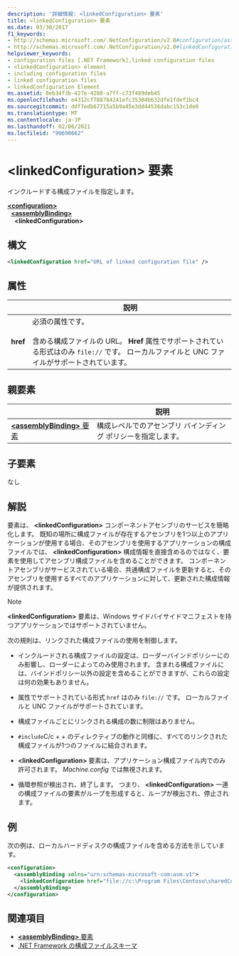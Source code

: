 ```yaml
---
description: '詳細情報: <linkedConfiguration> 要素'
title: <linkedConfiguration> 要素
ms.date: 03/30/2017
f1_keywords:
- http://schemas.microsoft.com/.NetConfiguration/v2.0#configuration/assemblyBinding/linkedConfiguration
- http://schemas.microsoft.com/.NetConfiguration/v2.0#linkedConfiguration
helpviewer_keywords:
- configuration files [.NET Framework],linked configuration files
- <linkedConfiguration> element
- including configuration files
- linked configuration files
- linkedConfiguration Element
ms.assetid: 8eb34f3b-427e-4288-a7ff-c73f489deb45
ms.openlocfilehash: e4312cf788784241efc35304b632dfe1fdef1bc4
ms.sourcegitcommit: ddf7edb67715a5b9a45e3dd44536dabc153c1de0
ms.translationtype: MT
ms.contentlocale: ja-JP
ms.lasthandoff: 02/06/2021
ms.locfileid: "99698662"
---
```

# <a name="linkedconfiguration-element"></a>\<linkedConfiguration> 要素

インクルードする構成ファイルを指定します。

[**\<configuration>**](configuration-element.md)\
&nbsp;&nbsp;[**\<assemblyBinding>**](assemblybinding-element-for-configuration.md)\
&nbsp;&nbsp;&nbsp;&nbsp;**\<linkedConfiguration>**

## <a name="syntax"></a>構文

```xml
<linkedConfiguration href="URL of linked configuration file" />
```

## <a name="attribute"></a>属性

|           | 説明 |
| --------- | ----------- |
| **href**  | 必須の属性です。<br><br>含める構成ファイルの URL。 **Href** 属性でサポートされている形式はのみ `file://` です。 ローカルファイルと UNC ファイルがサポートされています。 |

## <a name="parent-element"></a>親要素

|     | 説明 |
| --- | ----------- |
| [**\<assemblyBinding>** 要素](assemblybinding-element-for-configuration.md) | 構成レベルでのアセンブリ バインディング ポリシーを指定します。 |

## <a name="child-elements"></a>子要素

なし

## <a name="remarks"></a>解説

要素は、 **\<linkedConfiguration>** コンポーネントアセンブリのサービスを簡略化します。 既知の場所に構成ファイルが存在するアセンブリを1つ以上のアプリケーションが使用する場合、そのアセンブリを使用するアプリケーションの構成ファイルでは、 **\<linkedConfiguration>** 構成情報を直接含めるのではなく、要素を使用してアセンブリ構成ファイルを含めることができます。 コンポーネントアセンブリがサービスされている場合、共通構成ファイルを更新すると、そのアセンブリを使用するすべてのアプリケーションに対して、更新された構成情報が提供されます。

> [!NOTE]
> **\<linkedConfiguration>** 要素は、Windows サイドバイサイドマニフェストを持つアプリケーションではサポートされていません。

次の規則は、リンクされた構成ファイルの使用を制御します。

- インクルードされる構成ファイルの設定は、ローダーバインドポリシーにのみ影響し、ローダーによってのみ使用されます。 含まれる構成ファイルには、バインドポリシー以外の設定を含めることができますが、これらの設定は何の効果もありません。

- 属性でサポートされている形式 `href` はのみ `file://` です。 ローカルファイルと UNC ファイルがサポートされています。

- 構成ファイルごとにリンクされる構成の数に制限はありません。

- `#include`C/c + + のディレクティブの動作と同様に、すべてのリンクされた構成ファイルが1つのファイルに結合されます。

- **\<linkedConfiguration>** 要素は、アプリケーション構成ファイル内でのみ許可されます。 *Machine.config* では無視されます。

- 循環参照が検出され、終了します。 つまり、 **\<linkedConfiguration>** 一連の構成ファイルの要素がループを形成すると、ループが検出され、停止されます。

## <a name="example"></a>例

次の例は、ローカルハードディスクの構成ファイルを含める方法を示しています。

```xml
<configuration>
  <assemblyBinding xmlns="urn:schemas-microsoft-com:asm.v1">
    <linkedConfiguration href="file://c:\Program Files\Contoso\sharedConfig.xml"/>
  </assemblyBinding>
</configuration>
```

## <a name="see-also"></a>関連項目

- [**\<assemblyBinding>** 要素](assemblybinding-element-for-configuration.md)
- [.NET Framework の構成ファイルスキーマ](index.md)
